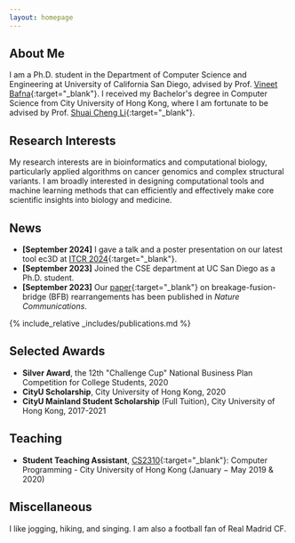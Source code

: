 ```yaml
---
layout: homepage
---
```


## About Me

I am a Ph.D. student in the Department of Computer Science and Engineering at University of California San Diego, advised by Prof. [Vineet Bafna](https://jacobsschool.ucsd.edu/node/3480){:target="_blank"}. I received my Bachelor's degree in Computer Science from City University of Hong Kong, where I am fortunate to be advised by Prof. [Shuai Cheng Li](https://www.cs.cityu.edu.hk/~shuaicli/){:target="_blank"}.

## Research Interests

My research interests are in bioinformatics and computational biology, particularly applied algorithms on cancer genomics and complex structural variants. I am broadly interested in designing computational tools and machine learning methods that can efficiently and effectively make core scientific insights into biology and medicine.

## News

- **[September 2024]** I gave a talk and a poster presentation on our latest tool ec3D at [ITCR 2024](https://itcr2024.org/){:target="_blank"}. 
- **[September 2023]** Joined the CSE department at UC San Diego as a Ph.D. student. 
- **[September 2023]** Our [paper](https://www.nature.com/articles/s41467-023-41259-w){:target="_blank"} on breakage-fusion-bridge (BFB) rearrangements has been published in *Nature Communications*.

{% include_relative _includes/publications.md %}

## Selected Awards
- **Silver Award**, the 12th "Challenge Cup" National Business Plan Competition for College Students, 2020
- **CityU Scholarship**, City University of Hong Kong, 2020
- **CityU Mainland Student Scholarship** (Full Tuition), City University of Hong Kong, 2017-2021

## Teaching
- **Student Teaching Assistant**, [CS2310](https://www.cityu.edu.hk/catalogue/ug/current/course/CS2310.htm){:target="_blank"}: Computer Programming - City University of Hong Kong (January − May 2019 & 2020)

## Miscellaneous

I like jogging, hiking, and singing. I am also a football fan of Real Madrid CF.

<!-- {% include_relative _includes/services.md %} -->
